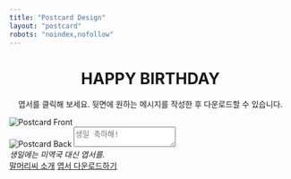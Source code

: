 ```yaml
---
title: "Postcard Design"
layout: "postcard"
robots: "noindex,nofollow"
---
```

<h1 style="text-align:center;">HAPPY BIRTHDAY</h1>
<p style="text-align:center;">엽서를 클릭해 보세요. 뒷면에 원하는 메시지를 작성한 후 다운로드할 수 있습니다.</p>
<div class="postcard-container">
  <div class="postcard" id="postcard">
    <img id="front" src="/images/postcard-2.png" alt="Postcard Front" class="front">
    <div class="back-container" id="back-container">
      <img id="back" src="/images/postcard-back.png" alt="Postcard Back" class="back">
      <textarea id="message" placeholder="생일 축하해!"></textarea>
    </div>
  </div>
  <em class="intro">
    생일에는 미역국 대신 엽서를.
  </em>
  <div class="download-links">
    <a href="https://kangminsuk.com/mal/" id="download-link">말머리씨 소개</a>
    <a href="#" id="download-link">엽서 다운로드하기</a>
  </div>
</div>